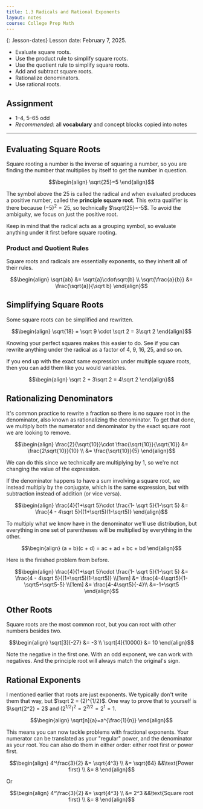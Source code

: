 ```yaml
---
title: 1.3 Radicals and Rational Exponents
layout: notes
course: College Prep Math
---
```


{: .lesson-dates}
Lesson date: February 7, 2025.

- Evaluate square roots.
- Use the product rule to simplify square roots.
- Use the quotient rule to simplify square roots.
- Add and subtract square roots.
- Rationalize denominators.
- Use rational roots.

## Assignment

- 1–4, 5–65 odd
- *Recommended*: all **vocabulary** and concept blocks copied into notes

---

## Evaluating Square Roots

Square rooting a number is the inverse of squaring a number, so you are finding the number that multiplies by itself to get the number in question.

$$\begin{align}
\sqrt{25}=5
\end{align}$$

The symbol above the 25 is called the radical and when evaluated produces a positive number, called the **principle square root**. This extra qualifier is there because $(-5)^2 = 25$, so technically $\sqrt{25}=-5$. To avoid the ambiguity, we focus on just the positive root.

Keep in mind that the radical acts as a grouping symbol, so evaluate anything under it first before square rooting.

### Product and Quotient Rules

Square roots and radicals are essentially exponents, so they inherit all of their rules.

$$\begin{align}
\sqrt{ab} &= \sqrt{a}\cdot\sqrt{b} \\
\sqrt{\frac{a}{b}} &= \frac{\sqrt{a}}{\sqrt b}
\end{align}$$

## Simplifying Square Roots

Some square roots can be simplified and rewritten.

$$\begin{align}
\sqrt{18} = \sqrt 9 \cdot \sqrt 2 = 3\sqrt 2
\end{align}$$

Knowing your perfect squares makes this easier to do. See if you can rewrite anything under the radical as a factor of 4, 9, 16, 25, and so on.

If you end up with the exact same expression under multiple square roots, then you can add them like you would variables.

$$\begin{align}
\sqrt 2 + 3\sqrt 2 = 4\sqrt 2
\end{align}$$

## Rationalizing Denominators

It's common practice to rewrite a fraction so there is no square root in the denominator, also known as rationalizing the denominator. To get that done, we multiply both the numerator and denominator by the exact square root we are looking to remove.

$$\begin{align}
\frac{2}{\sqrt{10}}\cdot \frac{\sqrt{10}}{\sqrt{10}} &= \frac{2\sqrt{10}}{10} \\
&= \frac{\sqrt{10}}{5}
\end{align}$$

We can do this since we technically are multiplying by 1, so we're not changing the value of the expression.

If the denominator happens to have a sum involving a square root, we instead multiply by the conjugate, which is the same expression, but with subtraction instead of addition (or vice versa).

$$\begin{align}
\frac{4}{1+\sqrt 5}\cdot \frac{1- \sqrt 5}{1-\sqrt 5} &= \frac{4 - 4\sqrt 5}{(1+\sqrt5)(1-\sqrt5)}
\end{align}$$

To multiply what we know have in the denominator we'll use distribution, but everything in one set of parentheses will be multiplied by everything in the other.

$$\begin{align}
(a + b)(c + d) = ac + ad + bc + bd
\end{align}$$

Here is the finished problem from before.

$$\begin{align}
\frac{4}{1+\sqrt 5}\cdot \frac{1- \sqrt 5}{1-\sqrt 5} &= \frac{4 - 4\sqrt 5}{(1+\sqrt5)(1-\sqrt5)} \\[1em]
&= \frac{4-4\sqrt5}{1-\sqrt5+\sqrt5-5} \\[1em]
&= \frac{4-4\sqrt5}{-4}\\
&=-1+\sqrt5
\end{align}$$

## Other Roots

Square roots are the most common root, but you can root with other numbers besides two.

$$\begin{align}
\sqrt[3]{-27} &= -3 \\
\sqrt[4]{10000} &= 10
\end{align}$$

Note the negative in the first one. With an odd exponent, we can work with negatives. And the principle root will always match the original's sign.

## Rational Exponents

I mentioned earlier that roots are just exponents. We typically don't write them that way, but $\sqrt 2 = (2)^{1/2}$. One way to prove that to yourself is $\sqrt{2^2} = 2$ and $(2^{1/2})^2=2^{2/2}=2^1=1$.

$$\begin{align}
\sqrt[n]{a}=a^{\frac{1}{n}}
\end{align}$$

This means you can now tackle problems with fractional exponents. Your numerator can be translated as your "regular" power, and the denominator as your root. You can also do them in either order: either root first or power first.

$$\begin{align}
4^\frac{3}{2} &= \sqrt{4^3} \\
              &= \sqrt{64}        &&\text{Power first} \\
              &= 8
\end{align}$$

Or

$$\begin{align}
4^\frac{3}{2} &= \sqrt{4^3} \\
              &= 2^3        &&\text{Square root first} \\
              &= 8
\end{align}$$
